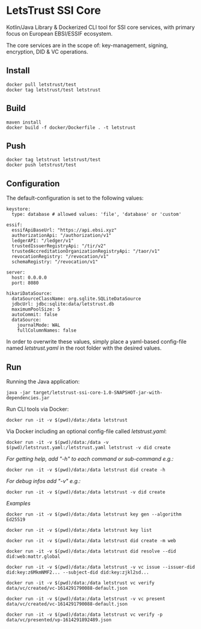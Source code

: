 # LetsTrust SSI Core

Kotlin/Java Library & Dockerized CLI tool for SSI core services, with primary focus on European EBSI/ESSIF ecosystem.

The core services are in the scope of: key-management, signing, encryption, DID & VC operations.

## Install

    docker pull letstrust/test
    docker tag letstrust/test letstrust

## Build

    maven install
    docker build -f docker/Dockerfile . -t letstrust

## Push
    docker tag letstrust letstrust/test
    docker push letstrust/test

## Configuration

The default-configuration is set to the following values:

````
keystore:
  type: database # allowed values: 'file', 'database' or 'custom'

essif:
  essifApiBaseUrl: "https://api.ebsi.xyz"
  authorizationApi: "/authorization/v1"
  ledgerAPI: "/ledger/v1"
  trustedIssuerRegistryApi: "/tir/v2"
  trustedAccreditationOrganizationRegistryApi: "/taor/v1"
  revocationRegistry: "/revocation/v1"
  schemaRegistry: "/revocation/v1"

server:
  host: 0.0.0.0
  port: 8080

hikariDataSource:
  dataSourceClassName: org.sqlite.SQLiteDataSource
  jdbcUrl: jdbc:sqlite:data/letstrust.db
  maximumPoolSize: 5
  autoCommit: false
  dataSource:
    journalMode: WAL
    fullColumnNames: false
````

In order to overwrite these values, simply place a yaml-based config-file named _letstrust.yaml_ in the root folder with the desired values.


## Run

Running the Java application:

    java -jar target/letstrust-ssi-core-1.0-SNAPSHOT-jar-with-dependencies.jar

Run CLI tools via Docker:

    docker run -it -v $(pwd)/data:/data letstrust

Via Docker including an optional config-file called _letstrust.yaml_:

    docker run -it -v $(pwd)/data:/data -v $(pwd)/letstrust.yaml:/letstrust.yaml letstrust -v did create

_For getting help, add "-h" to each command or sub-command e.g.:_

    docker run -it -v $(pwd)/data:/data letstrust did create -h

_For debug infos add "-v" e.g.:_
    
    docker run -it -v $(pwd)/data:/data letstrust -v did create

_Examples_ 

    docker run -it -v $(pwd)/data:/data letstrust key gen --algorithm Ed25519

    docker run -it -v $(pwd)/data:/data letstrust key list

    docker run -it -v $(pwd)/data:/data letstrust did create -m web

    docker run -it -v $(pwd)/data:/data letstrust did resolve --did did:web:mattr.global

    docker run -it -v $(pwd)/data:/data letstrust -v vc issue --issuer-did did:key:z6MkmNMF2... --subject-did did:key:zjkl2sd...

    docker run -it -v $(pwd)/data:/data letstrust vc verify data/vc/created/vc-1614291790088-default.json

    docker run -it -v $(pwd)/data:/data letstrust -v vc present data/vc/created/vc-1614291790088-default.json

    docker run -it -v $(pwd)/data:/data letstrust vc verify -p data/vc/presented/vp-1614291892489.json


